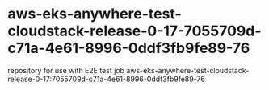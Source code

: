 # aws-eks-anywhere-test-cloudstack-release-0-17-7055709d-c71a-4e61-8996-0ddf3fb9fe89-76
repository for use with E2E test job aws-eks-anywhere-test-cloudstack-release-0-17:7055709d-c71a-4e61-8996-0ddf3fb9fe89-76
